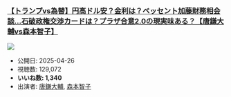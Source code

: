 ### [【トランプvs為替】円高ドル安？金利は？ベッセント加藤財務相会談...石破政権交渉カードは？プラザ合意2.0の現実味ある？【唐鎌大輔vs森本智子】](https://www.youtube.com/watch?v=Mpq0GEyhqP0)
[![](https://img.youtube.com/vi/Mpq0GEyhqP0/sddefault.jpg)](https://www.youtube.com/watch?v=Mpq0GEyhqP0)
-   公開日: 2025-04-26
-   視聴数: 129,072
-   **いいね数: 1,340**
-   出演者: [唐鎌大輔](/rehacq_fan/people/唐鎌大輔 "wikilink"), [森本智子](/rehacq_fan/people/森本智子 "wikilink")
